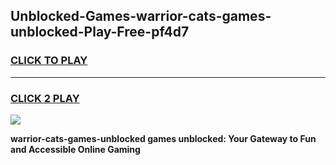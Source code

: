 
## Unblocked-Games-warrior-cats-games-unblocked-Play-Free-pf4d7
<h3>
<a href="https://premium76.site?title=warrior-cats-games-unblocked&ref=09A">CLICK TO PLAY</a></h3>
<hr>

<h3>
<a href="https://premium76.site?title=warrior-cats-games-unblocked&ref=09A">CLICK 2 PLAY</a>
  
</h3>

<a href="https://premium76.site?title=warrior-cats-games-unblocked&ref=09A"><img src="https://clearcache.store/games.png"></a>


**warrior-cats-games-unblocked games unblocked: Your Gateway to Fun and Accessible Online Gaming**
